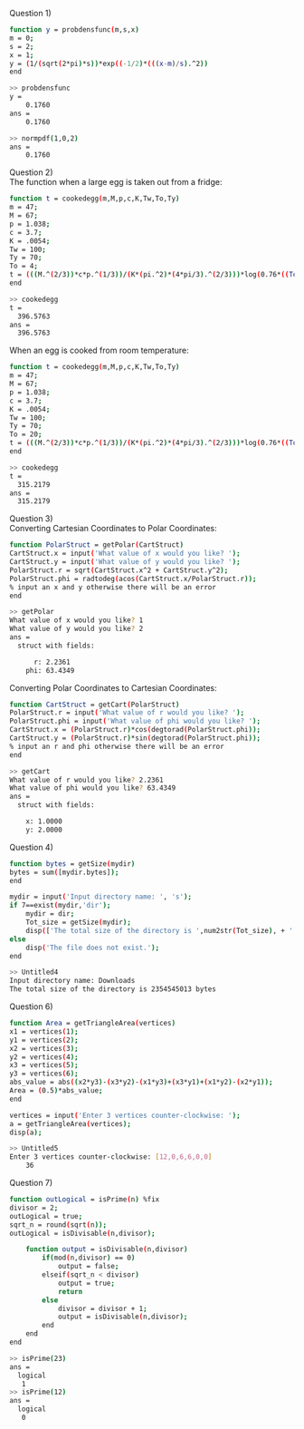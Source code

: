 Question 1)  
```bash
function y = probdensfunc(m,s,x) 
m = 0;
s = 2;
x = 1;
y = (1/(sqrt(2*pi)*s))*exp((-1/2)*(((x-m)/s).^2))
end
```
```bash
>> probdensfunc
y =
    0.1760
ans =
    0.1760
```
```bash
>> normpdf(1,0,2)
ans =
    0.1760
```
Question 2)  
The function when a large egg is taken out from a fridge:  
```bash
function t = cookedegg(m,M,p,c,K,Tw,To,Ty)
m = 47;
M = 67;
p = 1.038;
c = 3.7;
K = .0054;
Tw = 100;
Ty = 70;
To = 4;
t = (((M.^(2/3))*c*p.^(1/3))/(K*(pi.^2)*(4*pi/3).^(2/3)))*log(0.76*((To-Tw)/(Ty-Tw)))
end
```
```bash
>> cookedegg
t =
  396.5763
ans =
  396.5763
```
When an egg is cooked from room temperature:  
```bash
function t = cookedegg(m,M,p,c,K,Tw,To,Ty)
m = 47;
M = 67;
p = 1.038;
c = 3.7;
K = .0054;
Tw = 100;
Ty = 70;
To = 20;
t = (((M.^(2/3))*c*p.^(1/3))/(K*(pi.^2)*(4*pi/3).^(2/3)))*log(0.76*((To-Tw)/(Ty-Tw)))
end
```
```bash
>> cookedegg
t =
  315.2179
ans =
  315.2179
```
Question 3)  
Converting Cartesian Coordinates to Polar Coordinates:  
```bash
function PolarStruct = getPolar(CartStruct)
CartStruct.x = input('What value of x would you like? ');
CartStruct.y = input('What value of y would you like? ');
PolarStruct.r = sqrt(CartStruct.x^2 + CartStruct.y^2);
PolarStruct.phi = radtodeg(acos(CartStruct.x/PolarStruct.r));
% input an x and y otherwise there will be an error
end
```
```bash
>> getPolar
What value of x would you like? 1
What value of y would you like? 2
ans = 
  struct with fields:

      r: 2.2361
    phi: 63.4349
```
Converting Polar Coordinates to Cartesian Coordinates:  
```bash
function CartStruct = getCart(PolarStruct)
PolarStruct.r = input('What value of r would you like? ');
PolarStruct.phi = input('What value of phi would you like? ');
CartStruct.x = (PolarStruct.r)*cos(degtorad(PolarStruct.phi));
CartStruct.y = (PolarStruct.r)*sin(degtorad(PolarStruct.phi));
% input an r and phi otherwise there will be an error
end
```
```bash
>> getCart
What value of r would you like? 2.2361
What value of phi would you like? 63.4349
ans = 
  struct with fields:

    x: 1.0000
    y: 2.0000
```
Question 4)  
```bash
function bytes = getSize(mydir)
bytes = sum([mydir.bytes]);
end
```
```bash
mydir = input('Input directory name: ', 's');
if 7==exist(mydir,'dir');
    mydir = dir;
    Tot_size = getSize(mydir);
    disp(['The total size of the directory is ',num2str(Tot_size), + ' bytes']);
else
    disp('The file does not exist.');
end
```
```bash
>> Untitled4
Input directory name: Downloads
The total size of the directory is 2354545013 bytes
```
Question 6)  
```bash
function Area = getTriangleArea(vertices)
x1 = vertices(1);
y1 = vertices(2);
x2 = vertices(3);
y2 = vertices(4);
x3 = vertices(5);
y3 = vertices(6);
abs_value = abs((x2*y3)-(x3*y2)-(x1*y3)+(x3*y1)+(x1*y2)-(x2*y1)); 
Area = (0.5)*abs_value;
end
```
```bash
vertices = input('Enter 3 vertices counter-clockwise: ');
a = getTriangleArea(vertices);
disp(a);
```
```bash
>> Untitled5
Enter 3 vertices counter-clockwise: [12,0,6,6,0,0]
    36
```
Question 7)  
```bash
function outLogical = isPrime(n) %fix
divisor = 2;
outLogical = true;
sqrt_n = round(sqrt(n)); 
outLogical = isDivisable(n,divisor);

    function output = isDivisable(n,divisor)
        if(mod(n,divisor) == 0)
            output = false;
        elseif(sqrt_n < divisor)
            output = true;
            return
        else
            divisor = divisor + 1;
            output = isDivisable(n,divisor);
        end
    end
end
```
```bash
>> isPrime(23)
ans =
  logical
   1
>> isPrime(12)
ans =
  logical
   0
```
